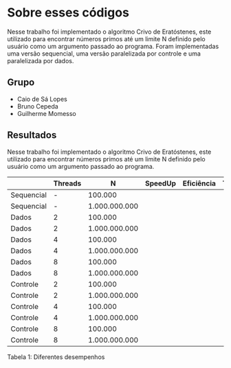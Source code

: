# Sobre esses códigos

Nesse trabalho foi implementado o algoritmo Crivo de Eratóstenes, este utilizado para encontrar números primos até um limite N definido pelo usuário como um argumento passado ao programa. Foram implementadas uma versão sequencial, uma versão paralelizada por controle e uma paralelizada por dados.

## Grupo
- Caio de Sá Lopes
- Bruno Cepeda
- Guilherme Momesso

## Resultados

Nesse trabalho foi implementado o algoritmo Crivo de Eratóstenes, este utilizado para encontrar números primos até um limite N definido pelo usuário como um argumento passado ao programa.

|            	| Threads 	| N             	| SpeedUp 	| Eficiência 	| Tempo 	|
|------------	|---------	|---------------	|---------	|------------	|-------	|
| Sequencial 	| -       	| 100.000       	|         	|            	|       	|
| Sequencial 	| -       	| 1.000.000.000 	|         	|            	|       	|
| Dados      	| 2       	| 100.000       	|         	|            	|       	|
| Dados      	| 2       	| 1.000.000.000 	|         	|            	|       	|
| Dados      	| 4       	| 100.000       	|         	|            	|       	|
| Dados      	| 4       	| 1.000.000.000 	|         	|            	|       	|
| Dados      	| 8       	| 100.000       	|         	|            	|       	|
| Dados      	| 8       	| 1.000.000.000 	|         	|            	|       	|
| Controle   	| 2       	| 100.000       	|         	|            	|       	|
| Controle   	| 2       	| 1.000.000.000 	|         	|            	|       	|
| Controle   	| 4       	| 100.000       	|         	|            	|       	|
| Controle   	| 4       	| 1.000.000.000 	|         	|            	|       	|
| Controle   	| 8       	| 100.000       	|         	|            	|       	|
| Controle   	| 8       	| 1.000.000.000 	|         	|            	|       	|

Tabela 1: Diferentes desempenhos
